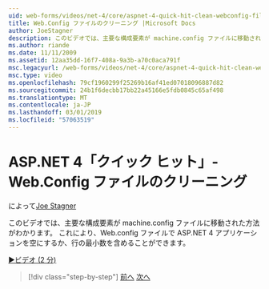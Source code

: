 ```yaml
---
uid: web-forms/videos/net-4/core/aspnet-4-quick-hit-clean-webconfig-files
title: Web.Config ファイルのクリーニング |Microsoft Docs
author: JoeStagner
description: このビデオでは、主要な構成要素が machine.config ファイルに移動された方法がわかります。 ASP.NET 4 アプリケーションの Web.config ファイルのことができます.
ms.author: riande
ms.date: 11/11/2009
ms.assetid: 12aa35dd-16f7-408a-9a3b-a70c0aca791f
msc.legacyurl: /web-forms/videos/net-4/core/aspnet-4-quick-hit-clean-webconfig-files
msc.type: video
ms.openlocfilehash: 79cf1960299f25269b16af41ed07018096887d82
ms.sourcegitcommit: 24b1f6decbb17bb22a45166e5fdb0845c65af498
ms.translationtype: MT
ms.contentlocale: ja-JP
ms.lasthandoff: 03/01/2019
ms.locfileid: "57063519"
---
```

<a name="aspnet-4-quick-hit---clean-webconfig-files"></a>ASP.NET 4「クイック ヒット」- Web.Config ファイルのクリーニング
====================
によって[Joe Stagner](https://github.com/JoeStagner)

このビデオでは、主要な構成要素が machine.config ファイルに移動された方法がわかります。 これにより、Web.config ファイルで ASP.NET 4 アプリケーションを空にするか、行の最小数を含めることができます。

[&#9654;ビデオ (2 分)](https://channel9.msdn.com/Blogs/ASP-NET-Site-Videos/aspnet-4-quick-hit-clean-webconfig-files)

> [!div class="step-by-step"]
> [前へ](aspnet-4-quick-hit-auto-start.md)
> [次へ](aspnet-4-quick-hit-predictable-client-ids.md)
